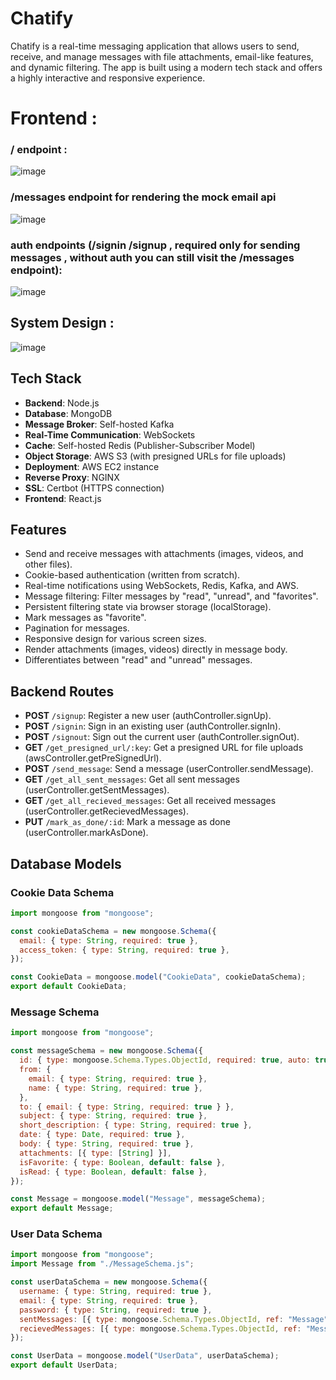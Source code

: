 # Chatify

Chatify is a real-time messaging application that allows users to send, receive, and manage messages with file attachments, email-like features, and dynamic filtering. The app is built using a modern tech stack and offers a highly interactive and responsive experience.

# Frontend :

### / endpoint : 

![image](https://github.com/user-attachments/assets/af35ccd8-175b-41f0-9794-18c22fefc085)

### /messages endpoint for rendering the mock email api

![image](https://github.com/user-attachments/assets/bb11b6c8-9033-48c5-a08a-c9b59a9e2451)

### auth endpoints (/signin /signup , required only for sending messages , without auth you can still visit the /messages endpoint):

![image](https://github.com/user-attachments/assets/728a1374-d1ce-436b-87b8-5780c0c287ef)



## System Design : 

![image](https://github.com/user-attachments/assets/abcfa657-f889-4205-b049-8c5f2df9ee66)


## Tech Stack

- **Backend**: Node.js
- **Database**: MongoDB
- **Message Broker**: Self-hosted Kafka
- **Real-Time Communication**: WebSockets
- **Cache**: Self-hosted Redis (Publisher-Subscriber Model)
- **Object Storage**: AWS S3 (with presigned URLs for file uploads)
- **Deployment**: AWS EC2 instance
- **Reverse Proxy**: NGINX
- **SSL**: Certbot (HTTPS connection)
- **Frontend**: React.js

## Features

- Send and receive messages with attachments (images, videos, and other files).
- Cookie-based authentication (written from scratch).
- Real-time notifications using WebSockets, Redis, Kafka, and AWS.
- Message filtering: Filter messages by "read", "unread", and "favorites".
- Persistent filtering state via browser storage (localStorage).
- Mark messages as "favorite".
- Pagination for messages.
- Responsive design for various screen sizes.
- Render attachments (images, videos) directly in message body.
- Differentiates between "read" and "unread" messages.

## Backend Routes

- **POST** `/signup`: Register a new user (authController.signUp).
- **POST** `/signin`: Sign in an existing user (authController.signIn).
- **POST** `/signout`: Sign out the current user (authController.signOut).
- **GET** `/get_presigned_url/:key`: Get a presigned URL for file uploads (awsController.getPreSignedUrl).
- **POST** `/send_message`: Send a message (userController.sendMessage).
- **GET** `/get_all_sent_messages`: Get all sent messages (userController.getSentMessages).
- **GET** `/get_all_recieved_messages`: Get all received messages (userController.getRecievedMessages).
- **PUT** `/mark_as_done/:id`: Mark a message as done (userController.markAsDone).

## Database Models

### Cookie Data Schema

```js
import mongoose from "mongoose";

const cookieDataSchema = new mongoose.Schema({
  email: { type: String, required: true },
  access_token: { type: String, required: true },
});

const CookieData = mongoose.model("CookieData", cookieDataSchema);
export default CookieData;
```

### Message Schema

```js
import mongoose from "mongoose";

const messageSchema = new mongoose.Schema({
  id: { type: mongoose.Schema.Types.ObjectId, required: true, auto: true },
  from: {
    email: { type: String, required: true },
    name: { type: String, required: true },
  },
  to: { email: { type: String, required: true } },
  subject: { type: String, required: true },
  short_description: { type: String, required: true },
  date: { type: Date, required: true },
  body: { type: String, required: true },
  attachments: [{ type: [String] }],
  isFavorite: { type: Boolean, default: false },
  isRead: { type: Boolean, default: false },
});

const Message = mongoose.model("Message", messageSchema);
export default Message;
```

### User Data Schema
```js
import mongoose from "mongoose";
import Message from "./MessageSchema.js";

const userDataSchema = new mongoose.Schema({
  username: { type: String, required: true },
  email: { type: String, required: true },
  password: { type: String, required: true },
  sentMessages: [{ type: mongoose.Schema.Types.ObjectId, ref: "Message", required: false, default: [] }],
  recievedMessages: [{ type: mongoose.Schema.Types.ObjectId, ref: "Message", required: false, default: [] }],
});

const UserData = mongoose.model("UserData", userDataSchema);
export default UserData;
```

###
